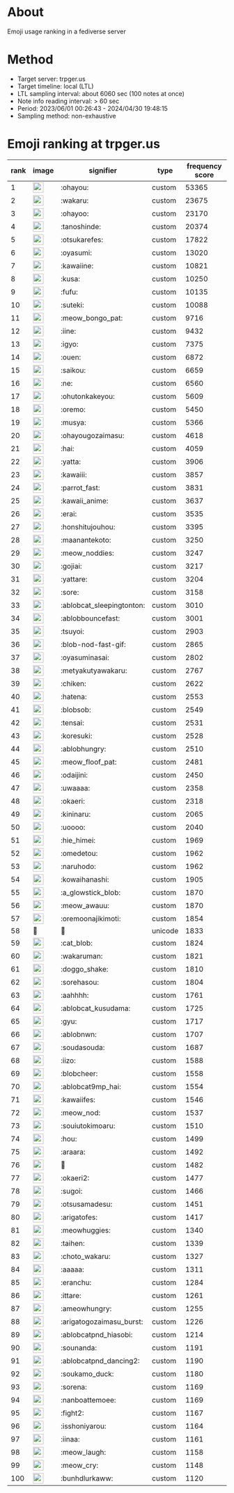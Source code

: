 # About
Emoji usage ranking in a fediverse server

# Method
- Target server: trpger.us
- Target timeline: local (LTL)
- LTL sampling interval: about 6060 sec (100 notes at once)
- Note info reading interval: > 60 sec
- Period: 2023/06/01 00:26:43 - 2024/04/30 19:48:15 
- Sampling method: non-exhaustive

# Emoji ranking at trpger.us

|rank|image|signifier|type|frequency score|
|----|----|----|----|----|
|1|<img height="24" src="https://trpger.us/emoji/ohayou.webp">|:ohayou:|custom|53365|
|2|<img height="24" src="https://trpger.us/emoji/wakaru.webp">|:wakaru:|custom|23675|
|3|<img height="24" src="https://trpger.us/emoji/ohayoo.webp">|:ohayoo:|custom|23170|
|4|<img height="24" src="https://trpger.us/emoji/tanoshinde.webp">|:tanoshinde:|custom|20374|
|5|<img height="24" src="https://trpger.us/emoji/otsukarefes.webp">|:otsukarefes:|custom|17822|
|6|<img height="24" src="https://trpger.us/emoji/oyasumi.webp">|:oyasumi:|custom|13020|
|7|<img height="24" src="https://trpger.us/emoji/kawaiine.webp">|:kawaiine:|custom|10821|
|8|<img height="24" src="https://trpger.us/emoji/kusa.webp">|:kusa:|custom|10250|
|9|<img height="24" src="https://trpger.us/emoji/fufu.webp">|:fufu:|custom|10135|
|10|<img height="24" src="https://trpger.us/emoji/suteki.webp">|:suteki:|custom|10088|
|11|<img height="24" src="https://trpger.us/emoji/meow_bongo_pat.webp">|:meow_bongo_pat:|custom|9716|
|12|<img height="24" src="https://trpger.us/emoji/iine.webp">|:iine:|custom|9432|
|13|<img height="24" src="https://trpger.us/emoji/igyo.webp">|:igyo:|custom|7375|
|14|<img height="24" src="https://trpger.us/emoji/ouen.webp">|:ouen:|custom|6872|
|15|<img height="24" src="https://trpger.us/emoji/saikou.webp">|:saikou:|custom|6659|
|16|<img height="24" src="https://trpger.us/emoji/ne.webp">|:ne:|custom|6560|
|17|<img height="24" src="https://trpger.us/emoji/ohutonkakeyou.webp">|:ohutonkakeyou:|custom|5609|
|18|<img height="24" src="https://trpger.us/emoji/oremo.webp">|:oremo:|custom|5450|
|19|<img height="24" src="https://trpger.us/emoji/musya.webp">|:musya:|custom|5366|
|20|<img height="24" src="https://trpger.us/emoji/ohayougozaimasu.webp">|:ohayougozaimasu:|custom|4618|
|21|<img height="24" src="https://trpger.us/emoji/hai.webp">|:hai:|custom|4059|
|22|<img height="24" src="https://trpger.us/emoji/yatta.webp">|:yatta:|custom|3906|
|23|<img height="24" src="https://trpger.us/emoji/kawaiii.webp">|:kawaiii:|custom|3857|
|24|<img height="24" src="https://trpger.us/emoji/parrot_fast.webp">|:parrot_fast:|custom|3831|
|25|<img height="24" src="https://trpger.us/emoji/kawaii_anime.webp">|:kawaii_anime:|custom|3637|
|26|<img height="24" src="https://trpger.us/emoji/erai.webp">|:erai:|custom|3535|
|27|<img height="24" src="https://trpger.us/emoji/honshitujouhou.webp">|:honshitujouhou:|custom|3395|
|28|<img height="24" src="https://trpger.us/emoji/maanantekoto.webp">|:maanantekoto:|custom|3250|
|29|<img height="24" src="https://trpger.us/emoji/meow_noddies.webp">|:meow_noddies:|custom|3247|
|30|<img height="24" src="https://trpger.us/emoji/gojiai.webp">|:gojiai:|custom|3217|
|31|<img height="24" src="https://trpger.us/emoji/yattare.webp">|:yattare:|custom|3204|
|32|<img height="24" src="https://trpger.us/emoji/sore.webp">|:sore:|custom|3158|
|33|<img height="24" src="https://trpger.us/emoji/ablobcat_sleepingtonton.webp">|:ablobcat_sleepingtonton:|custom|3010|
|34|<img height="24" src="https://trpger.us/emoji/ablobbouncefast.webp">|:ablobbouncefast:|custom|3001|
|35|<img height="24" src="https://trpger.us/emoji/tsuyoi.webp">|:tsuyoi:|custom|2903|
|36|<img height="24" src="https://trpger.us/emoji/blob-nod-fast-gif.webp">|:blob-nod-fast-gif:|custom|2865|
|37|<img height="24" src="https://trpger.us/emoji/oyasuminasai.webp">|:oyasuminasai:|custom|2802|
|38|<img height="24" src="https://trpger.us/emoji/metyakutyawakaru.webp">|:metyakutyawakaru:|custom|2767|
|39|<img height="24" src="https://trpger.us/emoji/chiken.webp">|:chiken:|custom|2622|
|40|<img height="24" src="https://trpger.us/emoji/hatena.webp">|:hatena:|custom|2553|
|41|<img height="24" src="https://trpger.us/emoji/blobsob.webp">|:blobsob:|custom|2549|
|42|<img height="24" src="https://trpger.us/emoji/tensai.webp">|:tensai:|custom|2531|
|43|<img height="24" src="https://trpger.us/emoji/koresuki.webp">|:koresuki:|custom|2528|
|44|<img height="24" src="https://trpger.us/emoji/ablobhungry.webp">|:ablobhungry:|custom|2510|
|45|<img height="24" src="https://trpger.us/emoji/meow_floof_pat.webp">|:meow_floof_pat:|custom|2481|
|46|<img height="24" src="https://trpger.us/emoji/odaijini.webp">|:odaijini:|custom|2450|
|47|<img height="24" src="https://trpger.us/emoji/uwaaaa.webp">|:uwaaaa:|custom|2358|
|48|<img height="24" src="https://trpger.us/emoji/okaeri.webp">|:okaeri:|custom|2318|
|49|<img height="24" src="https://trpger.us/emoji/kininaru.webp">|:kininaru:|custom|2065|
|50|<img height="24" src="https://trpger.us/emoji/uoooo.webp">|:uoooo:|custom|2040|
|51|<img height="24" src="https://trpger.us/emoji/hie_himei.webp">|:hie_himei:|custom|1969|
|52|<img height="24" src="https://trpger.us/emoji/omedetou.webp">|:omedetou:|custom|1962|
|53|<img height="24" src="https://trpger.us/emoji/naruhodo.webp">|:naruhodo:|custom|1962|
|54|<img height="24" src="https://trpger.us/emoji/kowaihanashi.webp">|:kowaihanashi:|custom|1905|
|55|<img height="24" src="https://trpger.us/emoji/a_glowstick_blob.webp">|:a_glowstick_blob:|custom|1870|
|56|<img height="24" src="https://trpger.us/emoji/meow_awauu.webp">|:meow_awauu:|custom|1870|
|57|<img height="24" src="https://trpger.us/emoji/oremoonajikimoti.webp">|:oremoonajikimoti:|custom|1854|
|58|🍮|🍮|unicode|1833|
|59|<img height="24" src="https://trpger.us/emoji/cat_blob.webp">|:cat_blob:|custom|1824|
|60|<img height="24" src="https://trpger.us/emoji/wakaruman.webp">|:wakaruman:|custom|1821|
|61|<img height="24" src="https://trpger.us/emoji/doggo_shake.webp">|:doggo_shake:|custom|1810|
|62|<img height="24" src="https://trpger.us/emoji/sorehasou.webp">|:sorehasou:|custom|1804|
|63|<img height="24" src="https://trpger.us/emoji/aahhhh.webp">|:aahhhh:|custom|1761|
|64|<img height="24" src="https://trpger.us/emoji/ablobcat_kusudama.webp">|:ablobcat_kusudama:|custom|1725|
|65|<img height="24" src="https://trpger.us/emoji/gyu.webp">|:gyu:|custom|1717|
|66|<img height="24" src="https://trpger.us/emoji/ablobnwn.webp">|:ablobnwn:|custom|1707|
|67|<img height="24" src="https://trpger.us/emoji/soudasouda.webp">|:soudasouda:|custom|1687|
|68|<img height="24" src="https://trpger.us/emoji/iizo.webp">|:iizo:|custom|1588|
|69|<img height="24" src="https://trpger.us/emoji/blobcheer.webp">|:blobcheer:|custom|1558|
|70|<img height="24" src="https://trpger.us/emoji/ablobcat9mp_hai.webp">|:ablobcat9mp_hai:|custom|1554|
|71|<img height="24" src="https://trpger.us/emoji/kawaiifes.webp">|:kawaiifes:|custom|1546|
|72|<img height="24" src="https://trpger.us/emoji/meow_nod.webp">|:meow_nod:|custom|1537|
|73|<img height="24" src="https://trpger.us/emoji/souiutokimoaru.webp">|:souiutokimoaru:|custom|1510|
|74|<img height="24" src="https://trpger.us/emoji/hou.webp">|:hou:|custom|1499|
|75|<img height="24" src="https://trpger.us/emoji/araara.webp">|:araara:|custom|1492|
|76|<img height="24" src="https://trpger.us/emoji/birthday.webp">|:birthday:|custom|1482|
|77|<img height="24" src="https://trpger.us/emoji/okaeri2.webp">|:okaeri2:|custom|1477|
|78|<img height="24" src="https://trpger.us/emoji/sugoi.webp">|:sugoi:|custom|1466|
|79|<img height="24" src="https://trpger.us/emoji/otsusamadesu.webp">|:otsusamadesu:|custom|1451|
|80|<img height="24" src="https://trpger.us/emoji/arigatofes.webp">|:arigatofes:|custom|1417|
|81|<img height="24" src="https://trpger.us/emoji/meowhuggies.webp">|:meowhuggies:|custom|1340|
|82|<img height="24" src="https://trpger.us/emoji/taihen.webp">|:taihen:|custom|1339|
|83|<img height="24" src="https://trpger.us/emoji/choto_wakaru.webp">|:choto_wakaru:|custom|1327|
|84|<img height="24" src="https://trpger.us/emoji/aaaaa.webp">|:aaaaa:|custom|1311|
|85|<img height="24" src="https://trpger.us/emoji/eranchu.webp">|:eranchu:|custom|1284|
|86|<img height="24" src="https://trpger.us/emoji/ittare.webp">|:ittare:|custom|1261|
|87|<img height="24" src="https://trpger.us/emoji/ameowhungry.webp">|:ameowhungry:|custom|1255|
|88|<img height="24" src="https://trpger.us/emoji/arigatogozaimasu_burst.webp">|:arigatogozaimasu_burst:|custom|1226|
|89|<img height="24" src="https://trpger.us/emoji/ablobcatpnd_hiasobi.webp">|:ablobcatpnd_hiasobi:|custom|1214|
|90|<img height="24" src="https://trpger.us/emoji/sounanda.webp">|:sounanda:|custom|1191|
|91|<img height="24" src="https://trpger.us/emoji/ablobcatpnd_dancing2.webp">|:ablobcatpnd_dancing2:|custom|1190|
|92|<img height="24" src="https://trpger.us/emoji/soukamo_duck.webp">|:soukamo_duck:|custom|1180|
|93|<img height="24" src="https://trpger.us/emoji/sorena.webp">|:sorena:|custom|1169|
|94|<img height="24" src="https://trpger.us/emoji/nanboattemoee.webp">|:nanboattemoee:|custom|1169|
|95|<img height="24" src="https://trpger.us/emoji/fight2.webp">|:fight2:|custom|1167|
|96|<img height="24" src="https://trpger.us/emoji/isshoniyarou.webp">|:isshoniyarou:|custom|1164|
|97|<img height="24" src="https://trpger.us/emoji/iinaa.webp">|:iinaa:|custom|1161|
|98|<img height="24" src="https://trpger.us/emoji/meow_laugh.webp">|:meow_laugh:|custom|1158|
|99|<img height="24" src="https://trpger.us/emoji/meow_cry.webp">|:meow_cry:|custom|1148|
|100|<img height="24" src="https://trpger.us/emoji/bunhdlurkaww.webp">|:bunhdlurkaww:|custom|1120|

